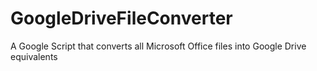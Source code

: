 # GoogleDriveFileConverter
 A Google Script that converts all Microsoft Office files into Google Drive equivalents 
